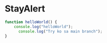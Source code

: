 # StayAlert
```javascript
function helloWorld() {
    console.log("helloWorld");
      console.log("Try ko sa main branch");
}
```
